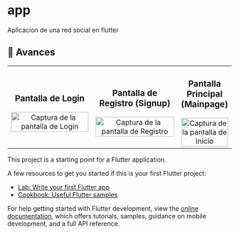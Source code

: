 # app

Aplicacion de una red social en flutter

## 📸 Avances 
<table width="100%">
  <tr>
    <td width="50%" align="center">
      <h3>Pantalla de Login</h3>
      <img src="https://github.com/user-attachments/assets/ec5fdf71-6c46-4d2f-b91c-32f34aff599a" 
           alt="Captura de la pantalla de Login" 
           style="width:100%; max-width: 350px;">
    </td>
    <td width="50%" align="center">
      <h3>Pantalla de Registro (Signup)</h3>
      <img src="https://github.com/user-attachments/assets/954aa24a-403d-4509-8f24-52f576a15c8a" 
           alt="Captura de la pantalla de Registro" 
           style="width:100%; max-width: 350px;">
    </td>
     </td>
    <td colspan="2" align="center">
      <h3>Pantalla Principal (Mainpage)</h3>
      <img src="https://github.com/user-attachments/assets/0466f0cb-2e92-4583-ac20-0f731fba1094" 
           alt="Captura de la pantalla de Inicio" 
           style="width:100%; max-width: 600px;">
    </td>
  </tr>
</table>



This project is a starting point for a Flutter application.

A few resources to get you started if this is your first Flutter project:

- [Lab: Write your first Flutter app](https://docs.flutter.dev/get-started/codelab)
- [Cookbook: Useful Flutter samples](https://docs.flutter.dev/cookbook)

For help getting started with Flutter development, view the
[online documentation](https://docs.flutter.dev/), which offers tutorials,
samples, guidance on mobile development, and a full API reference.
